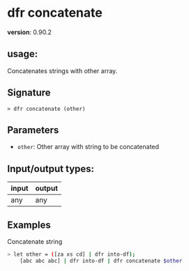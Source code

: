 # dfr concatenate

**version**: 0.90.2

## **usage**:

Concatenates strings with other array.

## Signature

`> dfr concatenate (other)`

## Parameters

- `other`: Other array with string to be concatenated

## Input/output types:

| input | output |
| ----- | ------ |
| any   | any    |

## Examples

Concatenate string

```bash
> let other = ([za xs cd] | dfr into-df);
    [abc abc abc] | dfr into-df | dfr concatenate $other
```
